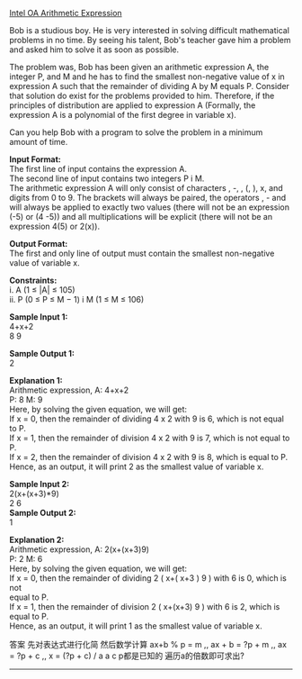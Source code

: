 [Intel OA Arithmetic Expression](https://leetcode.com/discuss/interview-question/2737730/Intel-OA-Arithmetic-Expression)

Bob is a studious boy. He is very interested in solving difficult mathematical problems in no time. By seeing his talent, Bob's teacher gave him a problem and asked him to solve it as soon as possible.

The problem was, Bob has been given an arithmetic expression A, the integer P, and M and he has to find the smallest non-negative value of x in expression A such that the remainder of dividing A by M equals P. Consider that solution do exist for the problems provided to him. Therefore, if the principles of distribution are applied to expression A (Formally, the expression A is a polynomial of the first degree in variable x).

Can you help Bob with a program to solve the problem in a minimum amount of time.

**Input Format:**  
The first line of input contains the expression A.  
The second line of input contains two integers P i M.  
The arithmetic expression A will only consist of characters , -, , (, ), x, and digits from 0 to 9. The brackets will always be paired, the operators , - and will always be applied to exactly two values (there will not be an expression (-5) or (4 -5)) and all multiplications will be explicit (there will not be an expression 4(5) or 2(x)).

**Output Format:**  
The first and only line of output must contain the smallest non-negative value of variable x.

**Constraints:**  
i. A (1 ≤ |A| ≤ 105)  
ii. P (0 ≤ P ≤ M − 1) i M (1 ≤ M ≤ 106)

**Sample Input 1:**  
4+x+2  
8 9

**Sample Output 1:**  
2

**Explanation 1:**  
Arithmetic expression, A: 4+x+2  
P: 8 M: 9  
Here, by solving the given equation, we will get:  
If x = 0, then the remainder of dividing 4 x 2 with 9 is 6, which is not equal to P.  
If x = 1, then the remainder of division 4 x 2 with 9 is 7, which is not equal to P.  
If x = 2, then the remainder of division 4 x 2 with 9 is 8, which is equal to P.  
Hence, as an output, it will print 2 as the smallest value of variable x.

**Sample Input 2:**  
2(x+(x+3)*9)  
2 6  
**Sample Output 2:**  
1

**Explanation 2:**  
Arithmetic expression, A: 2(x+(x+3)9)  
P: 2 M: 6  
Here, by solving the given equation, we will get:  
If x = 0, then the remainder of dividing 2 ( x+( x+3 ) 9 ) with 6 is 0, which is not  
equal to P.  
If x = 1, then the remainder of division 2 ( x+(x+3) 9 ) with 6 is 2, which is equal to P.  
Hence, as an output, it will print 1 as the smallest value of variable x.

答案 先对表达式进行化简 然后数学计算 ax+b % p = m ,, ax + b = ?p + m ,, ax = ?p + c ,, x = (?p + c) / a 
a c p都是已知的 遍历a的倍数即可求出? 

-----
<!--stackedit_data:
eyJoaXN0b3J5IjpbMjA5NTE0NjY5M119
-->